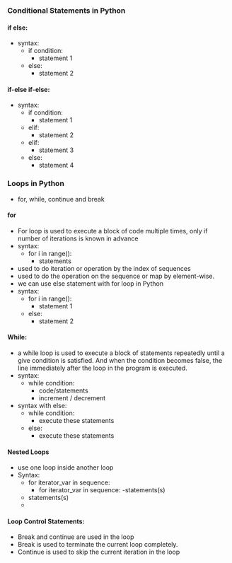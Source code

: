 ### Conditional Statements in Python
#### if else:
- syntax:
  -  if condition:
     - statement 1
  - else:
     - statement 2
#### if-else if-else:
- syntax:
  -  if condition:
     - statement 1
  - elif:
     - statement 2
  - elif:
     - statement 3
  - else:
     - statement 4

### Loops in Python
  - for, while, continue and break
#### for
  - For loop is used to execute a block of code multiple times, only if number of iterations is known in advance
- syntax:
   - for i in range():
      - statements
- used to do iteration or operation by the index of sequences
- used to do the operation on the sequence or map by element-wise.
- we can use else statement with for loop in Python
- syntax:
  -  for i in range():
     - statement 1
  - else:
     - statement 2
#### While:
- a while loop is used to execute a block of statements repeatedly until a give condition is satisfied. And when the condition becomes false, the line immediately after the loop in the program is executed.
- syntax:
   - while condition:
      - code/statements
      - increment / decrement
- syntax with else:
   - while condition:
     - execute these statements
   - else:
     - execute these statements

#### Nested Loops
- use one loop inside another loop
- Syntax:
  - for iterator_var in sequence:
     - for iterator_var in sequence:
       -statements(s)
  - statements(s)
  - 
#### Loop Control Statements:
- Break and continue are used in the loop
- Break is used to terminate the current loop completely.
- Continue is used to skip the current iteration in the loop











  
  
